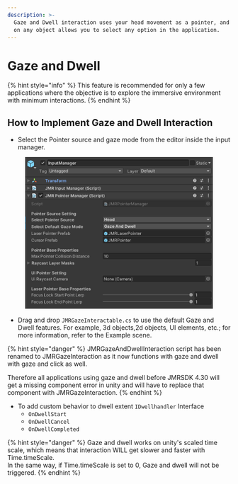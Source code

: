 ```yaml
---
description: >-
  Gaze and Dwell interaction uses your head movement as a pointer, and focusing
  on any object allows you to select any option in the application.
---
```


# Gaze and Dwell

{% hint style="info" %}
This feature is recommended for only a few applications where the objective is to explore the immersive environment with minimum interactions.&#x20;
{% endhint %}

## How to Implement Gaze and Dwell Interaction&#x20;

* Select the Pointer source and gaze mode from the editor inside the input manager.

<figure><img src="../../.gitbook/assets/image (41).png" alt=""><figcaption></figcaption></figure>

* Drag and drop `JMRGazeInteractable.cs` to use the default Gaze and Dwell features. For example, 3d objects,2d objects, UI elements, etc.; for more information, refer to the Example scene.

{% hint style="danger" %}
JMRGazeAndDwellInteraction script has been renamed to JMRGazeInteraction as it now functions with gaze and dwell with gaze and click as well.

Therefore all applications using gaze and dwell before JMRSDK 4.30 will get a missing component error in unity and will have to replace that component with JMRGazeInteraction.
{% endhint %}

* To add custom behavior to dwell extent `IDwellhandler` Interface
  * `OnDwellStart`
  * `OnDwellCancel`
  * `OnDwellCompleted`

{% hint style="danger" %}
Gaze and dwell works on unity's scaled time scale, which means that interaction WILL get slower and faster with Time.timeScale.\
In the same way, if Time.timeScale is set to 0, Gaze and dwell will not be triggered.
{% endhint %}

